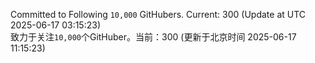 Committed to Following `10,000` GitHubers. Current: <!-- FOLLOWING_COUNT -->300<!-- FOLLOWING_COUNT --> (Update at UTC <!-- LAST_UPDATED -->2025-06-17 03:15:23<!-- LAST_UPDATED -->)<br>
致力于关注`10,000`个GitHuber。当前：<!-- FOLLOWING_COUNT -->300<!-- FOLLOWING_COUNT --> (更新于北京时间 <!-- LAST_UPDATED_CST -->2025-06-17 11:15:23<!-- LAST_UPDATED_CST -->)
